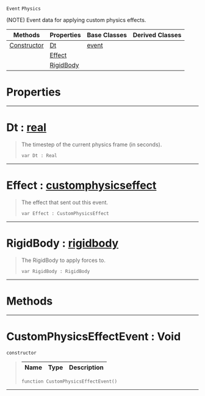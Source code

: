  `Event` `Physics`



(NOTE) Event data for applying custom physics effects.

|Methods|Properties|Base Classes|Derived Classes|
|---|---|---|---|
|[ Constructor](https://plasmaengine.github.io/PlasmaDocs/Plasma1/C++/code_reference/class_reference/customphysicseffectevent.markdown#customphysicseffectevent)|[ Dt](https://plasmaengine.github.io/PlasmaDocs/Plasma1/C++/code_reference/class_reference/customphysicseffectevent.markdown#dt-plasma-engine-documenta)|[event](https://plasmaengine.github.io/PlasmaDocs/Plasma1/C++/code_reference/class_reference/event.markdown)| |
| |[ Effect](https://plasmaengine.github.io/PlasmaDocs/Plasma1/C++/code_reference/class_reference/customphysicseffectevent.markdown#effect-plasma-engine-docum)| | |
| |[ RigidBody](https://plasmaengine.github.io/PlasmaDocs/Plasma1/C++/code_reference/class_reference/customphysicseffectevent.markdown#rigidbody-plasma-engine-do)| | |


 #  Properties


---  
 #  Dt : [real](https://plasmaengine.github.io/PlasmaDocs/Plasma1/C++/code_reference/lightning_base_types/real.markdown)

> The timestep of the current physics frame (in seconds).
> ``` lang=cpp, name=Lightning
> var Dt : Real


---  
 #  Effect : [customphysicseffect](https://plasmaengine.github.io/PlasmaDocs/Plasma1/C++/code_reference/class_reference/customphysicseffect.markdown)

> The effect that sent out this event.
> ``` lang=cpp, name=Lightning
> var Effect : CustomPhysicsEffect


---  
 #  RigidBody : [rigidbody](https://plasmaengine.github.io/PlasmaDocs/Plasma1/C++/code_reference/class_reference/rigidbody.markdown)

> The RigidBody to apply forces to.
> ``` lang=cpp, name=Lightning
> var RigidBody : RigidBody


---  
 #  Methods


---  
 #  CustomPhysicsEffectEvent : Void

 `constructor`

> 
> |Name|Type|Description|
> |---|---|---|
> ``` lang=cpp, name=Lightning
> function CustomPhysicsEffectEvent()
> ``` 


---  
 

 